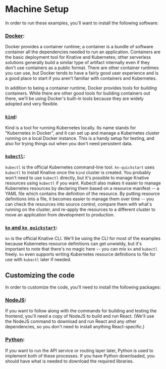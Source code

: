 # Machine Setup

In order to run these examples, you'll want to install the following software:

### [Docker](https://docs.docker.com/engine/install):

  Docker provides a container runtime; a container is a bundle of software
  container all the dependencies needed to run an application.  Containers are
  the basic deployment tool for Knative and Kubernetes; other serverless
  solutions generally build a similar type of artifact internally even if they
  don't use containers as a public format.  There are other container runtimes
  you can use, but Docker tends to have a fairly good user experience and is a
  good place to start if you aren't familiar with containers and Kubernetes.

  In addition to being a container runtime, Docker provides tools for _building_
  containers.  While there are other good tools for building containers out
  there, we'll be using Docker's built-in tools because they are widely adopted
  and very flexible.

### [`kind`](https://kind.sigs.k8s.io/):

  Kind is a tool for running Kubernetes locally.  Its name stands for
  "Kubernetes in Docker", and it can set up and manage a Kubernetes cluster
  running on a local Docker instance.  This is a handy setup for testing, and
  also for trying things out when you don't need persistent data.

### [`kubectl`](https://kubernetes.io/docs/tasks/tools/install-kubectl):

  `kubectl` is the official Kubernetes command-line tool.  `kn-quickstart` uses
  `kubectl` to install Knative once the `kind` cluster is created.  You probably
  won't need to use `kubectl` directly, but it's possible to manage Knative
  resources using `kubectl` if you want.  Kubectl also makes it easier to manage
  Kubernetes resources by declaring them based on a resource manifest -- a YAML
  file which contains the definition of the resource.  By putting resource
  definitions into a file, it becomes easier to manage them over time -- you can
  check the resources into source control, compare them with what's running on
  the cluster, and re-apply the resources to a different cluster to move an
  application from development to production.

### [`kn` and `kn quickstart`](https://knative.dev/docs/getting-started/quickstart-install/):

  `kn` is the official Knative CLI.  We'll be using the CLI for most of the
  examples because Kubernetes resource definitions can get unwieldy, but it's
  important to note that there's no magic here -- you can mix `kn` and `kubectl`
  freely.  `kn` even supports writing Kubernetes resource definitions to file
  for use with `kubectl` later if needed.

## Customizing the code

In order to customize the code, you'll need to install the following packages:

### [NodeJS](https://nodejs.org/):

  If you want to follow along with the commands for building and testing the
  frontend, you'll need a copy of NodeJS to build and run React.  (We'll use the
  NodeJS command to download and run React and any other dependencies, so you
  don't need to install anything React-specific.)

### [Python](https://www.python.org/downloads/):

  If you want to run the API service or routing layer later, Python is used to
  implement both of these processes.  If you have Python downloaded, you should
  have what is needed to download the required libraries.
